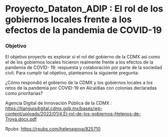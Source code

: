 # Proyecto_Dataton_ADIP : El rol de los gobiernos locales frente a los efectos de la pandemia de COVID-19
### Objetivo
El objetivo proyecto es explorar si el rol del gobierno de la CDMX así como el de los gobiernos locales hicieron realmente frente a los efectos de la pandemia de COVID-
19: respuesta y colaboración por parte de la sociedad civil. Para cumplir tal objetivo, planteamos la siguiente pregunta:

¿Cómo respondió el gobierno de la CDMX y los gobiernos locales a los retos de la pandemia por COVID-19 en Alcaldías con colonias declaradas como prioritarias?

Agencia Digital de Innovación Pública de la CDMX : https://tianguisdigital.cdmx.gob.mx/bases/wp-content/uploads/2022/01/4.El-rol-de-los-gobiernos-Helenos-de-Troya.docx.pdf

Rpubs: https://rpubs.com/helenagova/825710
